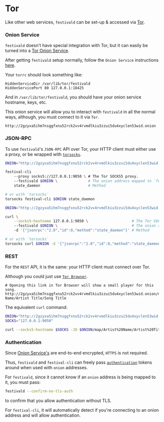 # Tor
Like other web services, `festivald` can be set-up & accessed via [Tor](https://torproject.org).

### Onion Service
`festivald` doesn't have special integration with Tor, but it can easily be turned into a [Tor Onion Service](https://community.torproject.org/onion-services/).

After getting `festivald` setup normally, follow the `Onion Service` instructions [here](https://community.torproject.org/onion-services/setup/).

Your `torrc` should look something like:
```plaintext
HiddenServiceDir /var/lib/tor/festivald
HiddenServicePort 80 127.0.0.1:18425
```
And in `/var/lib/tor/festivald`, you should have your onion service hostname, keys, etc.

This onion service will allow you to interact with `festivald` in all the normal ways, although, you must connect to it via `Tor`.
```http
http://2gzyxa5ihm7nsggfxnu52rck2vv4rvmdlkiu3zzui5du4xyclen53wid.onion
```

### JSON-RPC
To use `festivald`'s `JSON-RPC` API over Tor, your HTTP client must either use a proxy, or be wrapped with [`torsocks`](https://support.torproject.org/glossary/torsocks).
```bash
ONION="http://2gzyxa5ihm7nsggfxnu52rck2vv4rvmdlkiu3zzui5du4xyclen53wid.onion"

festival-cli
	--proxy socks5://127.0.0.1:9050 \ # The Tor SOCKS5 proxy.
	--festivald $ONION \              # The onion address mapped to `festivald`
	state_daemon                      # Method

# or with `torsocks`
torsocks festival-cli $ONION state_daemon
```
```bash
ONION="http://2gzyxa5ihm7nsggfxnu52rck2vv4rvmdlkiu3zzui5du4xyclen53wid.onion"

curl \
	--socks5-hostname 127.0.0.1:9050 \                    # The Tor SOCKS5 proxy.
	--festivald $ONION \                                  # The onion address mapped to `festivald`
	-d '{"jsonrpc":"2.0","id":0,"method":"state_daemon"}' # Method

# or with `torsocks`
torsocks curl $ONION -d '{"jsonrpc":"2.0","id":0,"method":"state_daemon"}'
```

### REST
For the `REST` API, it is the same: your HTTP client must connect over Tor.

Although you could just use [`Tor Browser`](https://www.torproject.org/download/).
```http
# Opening this link in Tor Browser will show a small player for this song.
http://2gzyxa5ihm7nsggfxnu52rck2vv4rvmdlkiu3zzui5du4xyclen53wid.onion/map/Artist Name/Artist Title/Song Title
```

The equivalent `curl` command:
```bash
ONION="http://2gzyxa5ihm7nsggfxnu52rck2vv4rvmdlkiu3zzui5du4xyclen53wid.onion"
SOCKS="127.0.0.1:9050"

curl --socks5-hostname $SOCKS -JO $ONION/map/Artist%20Name/Artist%20Title/Song%20Title
```

### Authentication
Since [Onion Service's](https://community.torproject.org/onion-services/overview/) are end-to-end encrypted, `HTTPS` is not required.

Thus, `festivald` and `festival-cli` can freely pass [`authentication`](/config.md) tokens around when used with `onion` addresses.

For `festivald`, since it cannot know if an `onion` address is being mapped to it, you must pass:
```bash
festivald --confirm-no-tls-auth
```
to confirm that you allow authentication without TLS.

For `festival-cli`, it will automatically detect if you're connecting to an onion address and will allow authentication.
